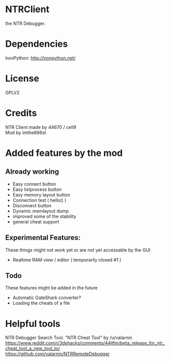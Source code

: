 # NTRClient
the NTR Debugger.

# Dependencies
IronPython: http://ironpython.net/

# License
GPLV2

# Credits
NTR Client made by 44670 / cell9  
Mod by imthe666st

# Added features by the mod
## Already working
- Easy connect button
- Easy listprocess button
- Easy memory layout button
- Connection test ( hello() )
- Disconnect button
- Dynamic memlayout dump
- improved some of the stability
- general cheat support

## Experimental Features:
These things might not work yet or are not yet accessable by the GUI
- Realtime RAM view / editor ( temporarily closed #1 )

## Todo
These features might be added in the future
-   Automatic GateShark converter?
-   Loading the cheats of a file

# Helpful tools
NTR Debugger Search Tool. "NTR Cheat Tool" by /u/valarnin
https://www.reddit.com/r/3dshacks/comments/44jtfm/beta_release_for_ntr_cheat_tool_a_new_tool_to/
https://github.com/valarnin/NTRRemoteDebugger
